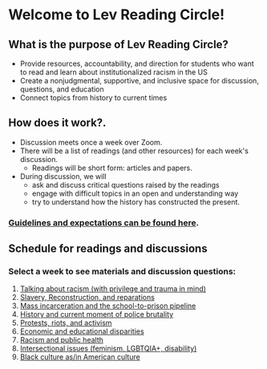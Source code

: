 # Welcome to Lev Reading Circle!

## What is the purpose of Lev Reading Circle?
- Provide resources, accountability, and direction for students who want to read and learn about institutionalized racism in the US
- Create a nonjudgmental, supportive, and inclusive space for discussion, questions, and education
- Connect topics from history to current times

## How does it work?.
* Discussion meets once a week over Zoom.
* There will be a list of readings (and other resources) for each week's discussion.
    * Readings will be short form: articles and papers.
* During discussion, we will
    * ask and discuss critical questions raised by the readings
    * engage with difficult topics in an open and understanding way
    * try to understand how the history has constructed the present.

### [Guidelines and expectations can be found here](./guidelines.html).

## Schedule for readings and discussions
### Select a week to see materials and discussion questions:
1. [Talking about racism (with privilege and trauma in mind)](./talking-about-racism)
2. [Slavery, Reconstruction, and reparations](./slavery-reconstruction-reparations)
3. [Mass incarceration and the school-to-prison pipeline](./mass-incarceration)
4. [History and current moment of police brutality](./police-brutality)
5. [Protests, riots, and activism](./protest-riots-activism)
6. [Economic and educational disparities](./economic-educational)
7. [Racism and public health](./public-health)
8. [Intersectional issues (feminism, LGBTQIA+, disability)](./intersectional-issues)
9. [Black culture as/in American culture](./culture)
